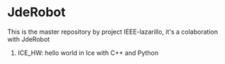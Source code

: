 <h1>JdeRobot</h1>
<p> This is the master repository by project IEEE-lazarillo, it's a colaboration with JdeRobot
	<ol>
		<li>ICE_HW: hello world in Ice with C++ and Python</li>
	</ol>
</p>
